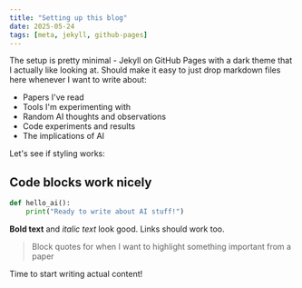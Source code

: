 ```yaml
---
title: "Setting up this blog"
date: 2025-05-24
tags: [meta, jekyll, github-pages]
---
```


The setup is pretty minimal - Jekyll on GitHub Pages with a dark theme that I actually like looking at. Should make it easy to just drop markdown files here whenever I want to write about:

- Papers I've read
- Tools I'm experimenting with
- Random AI thoughts and observations
- Code experiments and results
- The implications of AI

Let's see if styling works:

## Code blocks work nicely

```python
def hello_ai():
    print("Ready to write about AI stuff!")
```

**Bold text** and _italic text_ look good. Links should work too.

> Block quotes for when I want to highlight something important from a paper

Time to start writing actual content!

